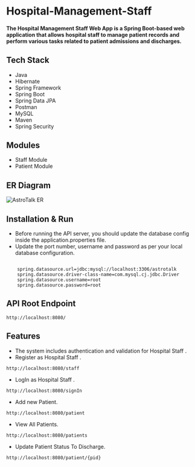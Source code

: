 # Hospital-Management-Staff

#### The Hospital Management Staff Web App is a Spring Boot-based web application that allows hospital staff to manage patient records and perform various tasks related to patient admissions and discharges.


## Tech Stack

- Java
- Hibernate
- Spring Framework
- Spring Boot
- Spring Data JPA
- Postman
- MySQL
- Maven
- Spring Security

## Modules
- Staff Module
- Patient Module

## ER Diagram
![AstroTalk ER](https://github.com/naveensharma8527/Hospital-Management-Staff/assets/101116044/70e2465c-0b3a-4b39-81e8-05580afa81aa)

## Installation & Run

- Before running the API server, you should update the database config inside the application.properties file.
- Update the port number, username and password as per your local database configuration.

```

    spring.datasource.url=jdbc:mysql://localhost:3306/astrotalk
    spring.datasource.driver-class-name=com.mysql.cj.jdbc.Driver
    spring.datasource.username=root
    spring.datasource.password=root
```

## API Root Endpoint

```
http://localhost:8080/
```

## Features

- The system includes authentication and validation for Hospital Staff .
- Register as Hospital Staff .
```
http://localhost:8080/staff
```
- LogIn as Hospital Staff .
```
http://localhost:8080/signIn
```
- Add new Patient.
```
http://localhost:8080/patient
```
- View All Patients.
```
http://localhost:8080/patients
```
- Update Patient Status To Discharge.
```
http://localhost:8080/patient/{pid}
```
